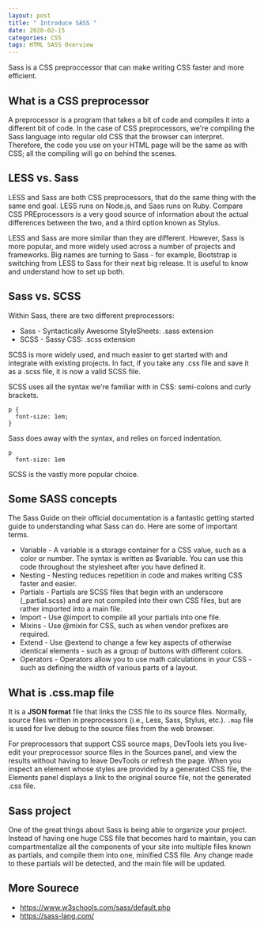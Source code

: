 ```yaml
---
layout: post
title: " Introduce SASS "
date: 2020-02-15
categories: CSS
tags: HTML SASS Overview
---
```


Sass is a CSS preproccessor that can make writing CSS faster and more efficient.

## What is a CSS preprocessor

A preprocessor is a program that takes a bit of code and compiles it into a different bit of code. In the case of CSS preprocessors, we're compiling the Sass language into regular old CSS that the browser can interpret. Therefore, the code you use on your HTML page will be the same as with CSS; all the compiling will go on behind the scenes.

## LESS vs. Sass

LESS and Sass are both CSS preprocessors, that do the same thing with the same end goal. LESS runs on Node.js, and Sass runs on Ruby. Compare CSS PREprocessors is a very good source of information about the actual differences between the two, and a third option known as Stylus.

LESS and Sass are more similar than they are different. However, Sass is more popular, and more widely used across a number of projects and frameworks. Big names are turning to Sass - for example, Bootstrap is switching from LESS to Sass for their next big release. It is useful to know and understand how to set up both.

## Sass vs. SCSS

Within Sass, there are two different preprocessors:

- Sass - Syntactically Awesome StyleSheets: .sass extension
- SCSS - Sassy CSS: .scss extension

SCSS is more widely used, and much easier to get started with and integrate with existing projects. In fact, if you take any .css file and save it as a .scss file, it is now a valid SCSS file.

SCSS uses all the syntax we're familiar with in CSS: semi-colons and curly brackets.
```
p {
  font-size: 1em;
}
```
Sass does away with the syntax, and relies on forced indentation.

```
p
  font-size: 1em
```

SCSS is the vastly more popular choice.

## Some SASS concepts

The Sass Guide on their official documentation is a fantastic getting started guide to understanding what Sass can do. Here are some of important terms.

- Variable - A variable is a storage container for a CSS value, such as a color or number. The syntax is written as $variable. You can use this code throughout the stylesheet after you have defined it.
- Nesting - Nesting reduces repetition in code and makes writing CSS faster and easier.
- Partials - Partials are SCSS files that begin with an underscore (_partial.scss) and are not compiled into their own CSS files, but are rather imported into a main file.
- Import - Use @import to compile all your partials into one file.
- Mixins - Use @mixin for  CSS, such as when vendor prefixes are required.
- Extend - Use @extend to change a few key aspects of otherwise identical elements - such as a group of buttons with different colors.
- Operators - Operators allow you to use math calculations in your CSS - such as defining the width of various parts of a layout.

## What is .css.map file

It is a **JSON format** file that links the CSS file to its source files. Normally, source files written in preprocessors (i.e., Less, Sass, Stylus, etc.). 
`.map` file is used for live debug to the source files from the web browser.

For preprocessors that support CSS source maps, DevTools lets you live-edit your preprocessor source files in the Sources panel, and view the results without having to leave DevTools or refresh the page. When you inspect an element whose styles are provided by a generated CSS file, the Elements panel displays a link to the original source file, not the generated .css file.

## Sass project

One of the great things about Sass is being able to organize your project. Instead of having one huge CSS file that becomes hard to maintain, you can compartmentalize all the components of your site into multiple files known as partials, and compile them into one, minified CSS file. Any change made to these partials will be detected, and the main file will be updated.

## More Sourece

- https://www.w3schools.com/sass/default.php
- https://sass-lang.com/